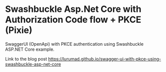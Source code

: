 # Swashbuckle Asp.Net Core with Authorization Code flow + PKCE (Pixie)
SwaggerUI (OpenApi) with PKCE authentication using Swashbuckle ASP.NET Core example.

Link to the blog post https://lurumad.github.io/swagger-ui-with-pkce-using-swashbuckle-asp-net-core
